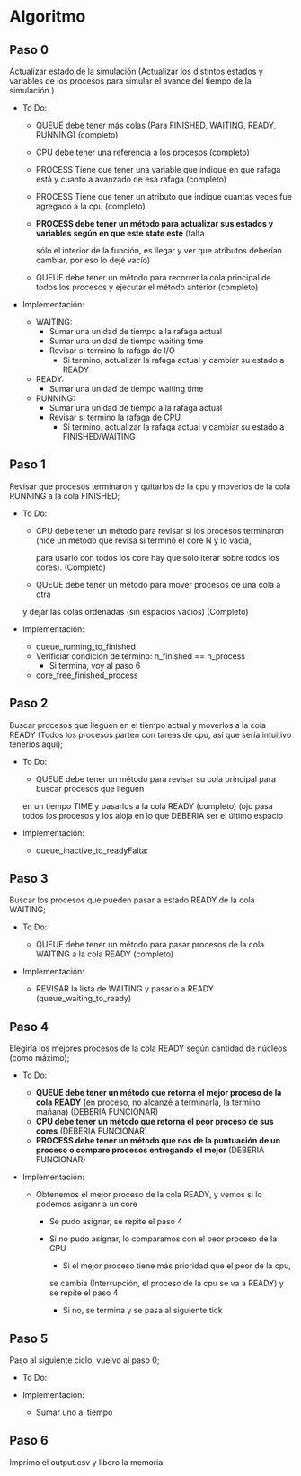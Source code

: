 # Algoritmo

## Paso 0

Actualizar estado de la simulación (Actualizar los distintos estados y 
variables de los procesos para simular el avance del tiempo de la simulación.)

* To Do:
    - QUEUE debe tener más colas (Para FINISHED, WAITING, READY, RUNNING) (completo)
    - CPU debe tener una referencia a los procesos (completo)
    - PROCESS Tiene que tener una variable que indique en que rafaga está y cuanto a avanzado de esa rafaga (completo)
    - PROCESS Tiene que tener un atributo que indique cuantas veces fue agregado a la cpu (completo)
    - **PROCESS debe tener un método para actualizar sus estados y variables según en que este state esté** (falta 

        sólo el interior de la función, es llegar y ver que atributos deberían cambiar, por eso lo dejé vacío)

    - QUEUE debe tener un método para recorrer la cola principal de todos los procesos y ejecutar el método anterior (completo)

* Implementación:
    - WAITING:
        - Sumar una unidad de tiempo a la rafaga actual
        - Sumar una unidad de tiempo waiting time
        - Revisar si termino la rafaga de I/O
            - Si termino, actualizar la rafaga actual y cambiar su estado a READY
    - READY:
        - Sumar una unidad de tiempo waiting time
    - RUNNING:
        - Sumar una unidad de tiempo a la rafaga actual
        - Revisar si termino la rafaga de CPU
            - Si termino, actualizar la rafaga actual y cambiar su estado a FINISHED/WAITING

## Paso 1

Revisar que procesos terminaron y quitarlos de la cpu y moverlos de la cola RUNNING a la cola FINISHED; 

* To Do: 
    - CPU debe tener un método para revisar si los procesos terminaron (hice un método que revisa si terminó el core N y lo vacía,

        para usarlo con todos los core hay que sólo iterar sobre todos los cores). (Completo)

    - QUEUE debe tener un método para mover procesos de una cola a otra 

    y dejar las colas ordenadas (sin espacios vacios) (Completo)

* Implementación:
    - queue_running_to_finished
    - Verificiar condición de termino: n_finished == n_process
        - Si termina, voy al paso 6
    - core_free_finished_process

## Paso 2

Buscar procesos que lleguen en el tiempo actual y moverlos a la cola READY 
(Todos los procesos parten con tareas de cpu, así que sería intuitivo tenerlos aquí); 

* To Do:
    - QUEUE debe tener un método para revisar su cola principal para buscar procesos que lleguen 

    en un tiempo TIME y pasarlos a la cola READY (completo) (ojo pasa todos los procesos y los aloja en lo que DEBERIA ser el último espacio

* Implementación:
    - queue_inactive_to_readyFalta:

## Paso 3

Buscar los procesos que pueden pasar a estado READY de la cola WAITING; 

* To Do:
    - QUEUE debe tener un método para pasar procesos de la cola WAITING a la cola READY (completo)

* Implementación:
    - REVISAR la lista de WAITING y pasarlo a READY (queue_waiting_to_ready)

## Paso 4

Elegiría los mejores procesos de la cola READY según cantidad de núcleos (como máximo); 

* To Do:
    - **QUEUE debe tener un método que retorna el mejor proceso de la cola READY** (en proceso, no alcanzé a terminarla, la termino mañana) (DEBERIA FUNCIONAR)
    - **CPU debe tener un método que retorna el peor proceso de sus cores** (DEBERIA FUNCIONAR)
    - **PROCESS debe tener un método que nos de la puntuación de un proceso o compare procesos entregando el mejor** (DEBERIA FUNCIONAR)

* Implementación:
    - Obtenemos el mejor proceso de la cola READY, y vemos si lo podemos asiganr a un core
        - Se pudo asignar, se repite el paso 4 
        - Si no pudo asignar, lo comparamos con el peor proceso de la CPU
            - Si el mejor proceso tiene más prioridad que el peor de la cpu, 

            se cambia (Interrupción, el proceso de la cpu se va a READY) y se repite el paso 4

            - Si no, se termina y se pasa al siguiente tick

## Paso 5

Paso al siguiente ciclo, vuelvo al paso 0; 

* To Do:

    

* Implementación:
    - Sumar uno al tiempo

## Paso 6

Imprimo el output.csv y libero la memoria
